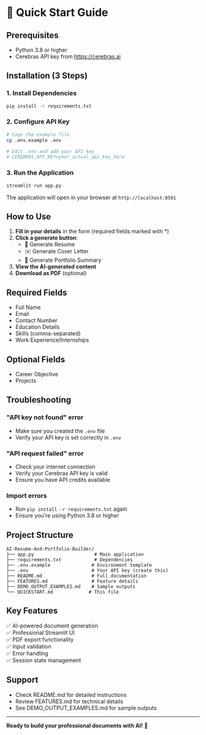 # 🚀 Quick Start Guide

## Prerequisites
- Python 3.8 or higher
- Cerebras API key from https://cerebras.ai

## Installation (3 Steps)

### 1. Install Dependencies
```bash
pip install -r requirements.txt
```

### 2. Configure API Key
```bash
# Copy the example file
cp .env.example .env

# Edit .env and add your API key
# CEREBRAS_API_KEY=your_actual_api_key_here
```

### 3. Run the Application
```bash
streamlit run app.py
```

The application will open in your browser at `http://localhost:8501`

## How to Use

1. **Fill in your details** in the form (required fields marked with *)
2. **Click a generate button**:
   - 📄 Generate Resume
   - ✉️ Generate Cover Letter  
   - 💼 Generate Portfolio Summary
3. **View the AI-generated content**
4. **Download as PDF** (optional)

## Required Fields
- Full Name
- Email
- Contact Number
- Education Details
- Skills (comma-separated)
- Work Experience/Internships

## Optional Fields
- Career Objective
- Projects

## Troubleshooting

### "API key not found" error
- Make sure you created the `.env` file
- Verify your API key is set correctly in `.env`

### "API request failed" error
- Check your internet connection
- Verify your Cerebras API key is valid
- Ensure you have API credits available

### Import errors
- Run `pip install -r requirements.txt` again
- Ensure you're using Python 3.8 or higher

## Project Structure
```
AI-Resume-And-Portfolio-Builder/
├── app.py                      # Main application
├── requirements.txt            # Dependencies
├── .env.example               # Environment template
├── .env                       # Your API key (create this)
├── README.md                  # Full documentation
├── FEATURES.md                # Feature details
├── DEMO_OUTPUT_EXAMPLES.md    # Sample outputs
└── QUICKSTART.md             # This file
```

## Key Features
✅ AI-powered document generation  
✅ Professional Streamlit UI  
✅ PDF export functionality  
✅ Input validation  
✅ Error handling  
✅ Session state management  

## Support
- Check README.md for detailed instructions
- Review FEATURES.md for technical details
- See DEMO_OUTPUT_EXAMPLES.md for sample outputs

---

**Ready to build your professional documents with AI!** 🎉
